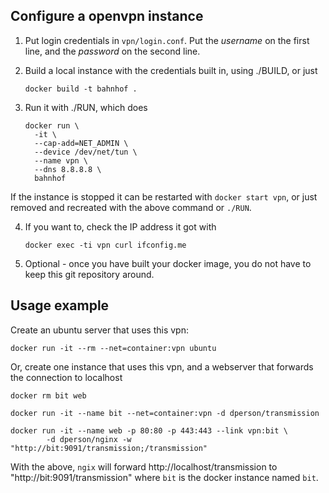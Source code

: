 ## Configure a openvpn instance

1. Put login credentials in `vpn/login.conf`.  Put the _username_ on the first line, 
   and the _password_ on the second line.

2. Build a local instance with the credentials built in, using ./BUILD, or just

       docker build -t bahnhof .

3. Run it with ./RUN,  which does

       docker run \
         -it \
         --cap-add=NET_ADMIN \
         --device /dev/net/tun \
         --name vpn \
         --dns 8.8.8.8 \
         bahnhof


If the instance is stopped it can be restarted with `docker start vpn`,
or just removed and recreated with the above command or `./RUN`.

4. If you want to, check the IP address it got with

       docker exec -ti vpn curl ifconfig.me
  
5. Optional - once you have built your docker image, you do not have to 
   keep this git repository around.

## Usage example

Create an ubuntu server that uses this vpn:

    docker run -it --rm --net=container:vpn ubuntu

Or, create one instance that uses this vpn, and a webserver that
forwards the connection to localhost

    docker rm bit web
    
    docker run -it --name bit --net=container:vpn -d dperson/transmission
    
    docker run -it --name web -p 80:80 -p 443:443 --link vpn:bit \
            -d dperson/nginx -w "http://bit:9091/transmission;/transmission"

With the above, `ngix` will forward http://localhost/transmission to 
"http://bit:9091/transmission" where `bit` is the docker instance named `bit`.
